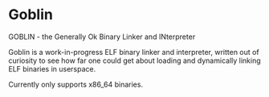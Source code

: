 # Goblin

GOBLIN - the Generally Ok Binary Linker and INterpreter

Goblin is a work-in-progress ELF binary linker and interpreter, written out of curiosity to see how far one could get about loading and
dynamically linking ELF binaries in userspace.

Currently only supports x86_64 binaries.

